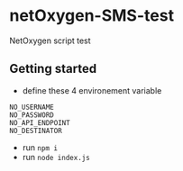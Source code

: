 # netOxygen-SMS-test
NetOxygen script test

## Getting started

- define these 4 environement variable
```
NO_USERNAME
NO_PASSWORD
NO_API_ENDPOINT
NO_DESTINATOR
```

- run `npm i`
- run `node index.js`
